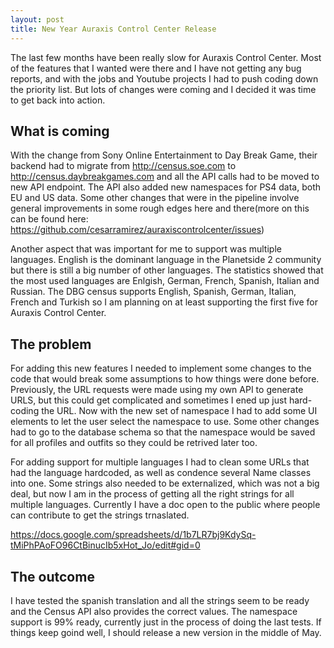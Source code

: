 ```yaml
---
layout: post
title: New Year Auraxis Control Center Release
---
```


The last few months have been really slow for Auraxis Control Center. Most of the features that I wanted were there and I have not getting any bug reports, and with the jobs and Youtube projects I had to push coding down the priority list. But lots of changes were coming and I decided it was time to get back into action.

What is coming
--------------
With the change from Sony Online Entertainment to Day Break Game, their backend had to migrate from http://census.soe.com to http://census.daybreakgames.com and all the API calls had to be moved to new API endpoint. The API also added new namespaces for PS4 data, both EU and US data. Some other changes that were in the pipeline involve general improvements in some rough edges here and there(more on this can be found here: https://github.com/cesarramirez/auraxiscontrolcenter/issues)

Another aspect that was important for me to support was multiple languages. English is the dominant language in the Planetside 2 community but there is still a big number of other languages. The statistics showed that the most used languages are Enlgish, German, French, Spanish, Italian and Russian. The DBG census supports English, Spanish, German, Italian, French and Turkish so I am planning on at least supporting the first five for Auraxis Control Center. 

The problem
-----------

For adding this new features I needed to implement some changes to the code that would break some assumptions to how things were done before. Previously, the URL requests were made using my own API to generate URLS, but this could get complicated and sometimes I ened up just hard-coding the URL. Now with the new set of namespace I had to add some UI elements to let the user select the namespace to use. Some other changes had to go to the database schema so that the namespace would be saved for all profiles and outfits so they could be retrived later too.

For adding support for multiple languages I had to clean some URLs that had the language hardcoded, as well as condence several Name classes into one. Some strings also needed to be externalized, which was not a big deal, but now I am in the process of getting all the right strings for all multiple languages. Currently I have a doc open to the public where people can contribute to get the strings trnaslated.

https://docs.google.com/spreadsheets/d/1b7LR7bj9KdySq-tMiPhPAoFO96CtBinucIb5xHot_Jo/edit#gid=0

The outcome
-----------

I have tested the spanish translation and all the strings seem to be ready and the Census API also provides the correct values. The namespace support is 99% ready, currently just in the process of doing the last tests. If things keep goind well, I should release a new version in the middle of May.





